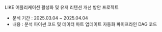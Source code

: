 LIKE 어플리케이션 활성화 및 유저 리텐션 개선 방안 프로젝트
- 분석 기간 : 2025.03.04 ~ 2025.04.04 
- 내용 : 분석 파이썬 코드 및 데이터 마트 업데이트 자동화 파이프라인 DAG 코드
